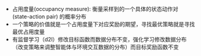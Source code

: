 - 占用度量(occupancy measure): 衡量采样到的一个具体的状态动作对 (state-action pair) 的概率分布
- 一个策略的价值就是一个占用度量下对应奖励的期望，寻找最优策略就是寻找最优占用度量
- 有监督学习（d2l）修改目标函数而数据分布不变，强化学习修改数据分布（改变策略来调整智能体与环境交互数据的分布）而目标奖励函数不变

